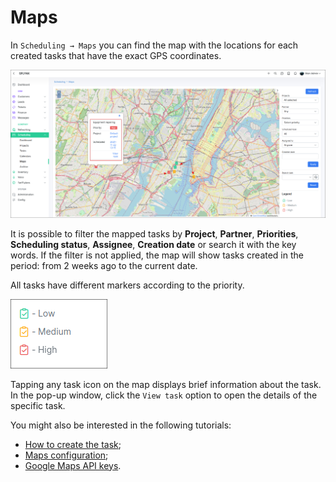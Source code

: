 Maps
=====

In `Scheduling → Maps` you can find the map with the locations for each created tasks that have the exact GPS coordinates.

![Maps](maps.png)

It is possible to filter the mapped tasks by **Project**, **Partner**, **Priorities**, **Scheduling status**, **Assignee**, **Creation date** or search it with the key words. If the filter is not applied, the map will show tasks created in the period: from 2 weeks ago to the current date.

All tasks have different markers according to the priority.

![Maps](markers.png)

Tapping any task icon on the map displays brief information about the task. In the pop-up window, click the `View task` option to open the details of the specific task.

You might also be interested in the following tutorials:

- [How to create the task](scheduling/tasks/tasks.md);
- [Maps configuration](configuration/main_configuration/maps/maps.md);
- [Google Maps API keys](addons_modules/google_maps/google_maps.md).
